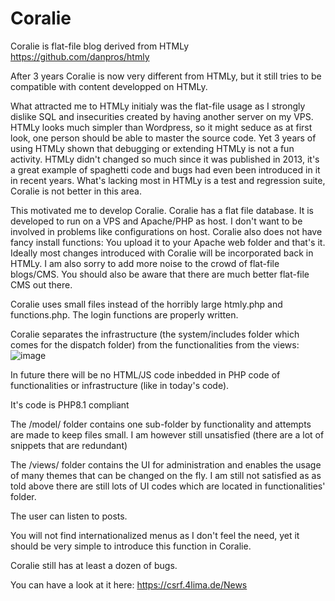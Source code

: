 # Coralie
Coralie is flat-file blog derived from HTMLy
https://github.com/danpros/htmly

After 3 years Coralie is now very different from HTMLy, but it still tries to be compatible with content developped on HTMLy.

What attracted me to HTMLy initialy was the flat-file usage as I strongly dislike SQL and insecurities created by having another server on my VPS.
HTMLy looks much simpler than Wordpress, so it might seduce as at first look, one person should be able to master the source code.
Yet 3 years of using HTMLy shown that debugging or extending HTMLy is not a fun activity. HTMLy didn't changed so much since it was published in 2013, it's a great example of spaghetti code and bugs had even been introduced in it in recent years.
What's lacking most in HTMLy is a test and regression suite, Coralie is not better in this area.

This motivated me to develop Coralie. Coralie has a flat file database. It is developed to run on a VPS and Apache/PHP as host.
I don't want to be involved in problems like configurations on host. Coralie also does not have fancy install functions: You upload it to your Apache web folder and that's it.
Ideally most changes introduced with Coralie will be incorporated back in HTMLy.
I am also sorry to add more noise to the crowd of flat-file blogs/CMS.
You should also be aware that there are much better flat-file CMS out there.

Coralie uses small files instead of the horribly large htmly.php and functions.php.
The login functions are properly written.

Coralie separates the infrastructure (the system/includes folder which comes for the dispatch folder) from the functionalities from the views:
![image](https://user-images.githubusercontent.com/18621529/209707133-d3659acf-0595-4fc2-9dd8-58d9767264a5.png)

In future there will be no HTML/JS code inbedded in PHP code of functionalities or infrastructure (like in today's code).

It's code is PHP8.1 compliant

The /model/ folder contains one sub-folder by functionality and attempts are made to keep files small.
I am however still unsatisfied (there are a lot of snippets that are redundant)

The /views/ folder contains the UI for administration and enables the usage of many themes that can be changed on the fly. 
I am still not satisfied as as told above there are still lots of UI codes which are located in functionalities' folder.

The user can listen to posts.

You will not find internationalized menus as I don't feel the need, yet it should be very simple to introduce this function in Coralie.

Coralie still has at least a dozen of bugs.

You can have a look at it here:
https://csrf.4lima.de/News

